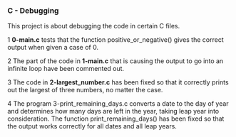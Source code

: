 ### C - Debugging 

This project is about debugging the code in certain C files.

1 **0-main.c** tests that the function positive_or_negative() gives the correct output when given a case of 0.

2 The part of the code in **1-main.c** that is causing the output to go into an infinite loop have been commented out.

3 The code in **2-largest_number.c** has been fixed so that it correctly prints out the largest of three numbers, no matter the case.

4 The program 3-print_remaining_days.c converts a date to the day of year and determines how many days are left in the year, taking leap year into consideration.  The function print_remaining_days() has been fixed so that the output works correctly for all dates and all leap years.
